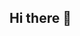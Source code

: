 ## Hi there 👋

<!--
**lusikem/lusikem** is a ✨ _special_ ✨ repository because its `README.md` (this file) appears on your GitHub profile.

<h1 align="center">Hi 👋, I'm AI SMS Project</h1>
<h3 align="center">The project’s goal is to advance environmental justice by adopting AI-generated Short Text Messaging on feature phones among the indigenous community in the Mau forest and promote access to information on indegineous conservation of forests and the preservation of vital water towers.</h3>

<h3 align="left">Connect with me:</h3>
<p align="left">
</p>
